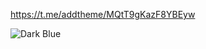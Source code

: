 https://t.me/addtheme/MQtT9gKazF8YBEyw

![Dark Blue](https://github.com/user-attachments/assets/bbfe426e-ea45-45b1-8ca6-36ffcf5f580a)
